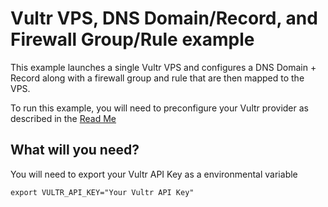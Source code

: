 # Vultr VPS, DNS Domain/Record, and Firewall Group/Rule example

This example launches a single Vultr VPS and configures a DNS Domain + Record along with a firewall group and rule that are then mapped to the VPS.


To run this example, you will need to preconfigure your Vultr provider as described in the [Read Me](../README.md)

## What will you need?
You will need to export your Vultr API Key as a environmental variable

```
export VULTR_API_KEY="Your Vultr API Key"
